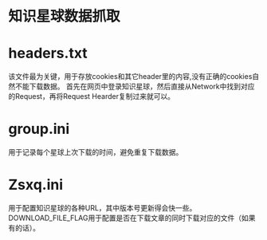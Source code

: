 # 知识星球数据抓取

# headers.txt
该文件最为关键，用于存放cookies和其它header里的内容,没有正确的cookies自然不能下载数据。
首先在网页中登录知识星球，然后直接从Network中找到对应的Request，再将Request Hearder复制过来就可以。

# group.ini
用于记录每个星球上次下载的时间，避免重复下载数据。

# Zsxq.ini
用于配置知识星球的各种URL，其中版本号更新得会快一些。
DOWNLOAD_FILE_FLAG用于配置是否在下载文章的同时下载对应的文件（如果有的话）。








